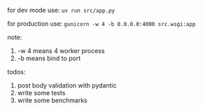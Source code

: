 for dev mode use: 
```uv run src/app.py```

for production use: 
```gunicorn -w 4 -b 0.0.0.0:4000 src.wsgi:app```

note:
1. -w 4 means 4 worker process
2. -b means bind to port

todos:
1. post body validation with pydantic
2. write some tests
3. write some benchmarks